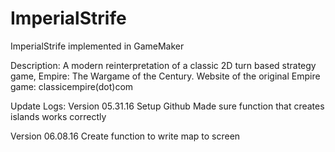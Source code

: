 # ImperialStrife
ImperialStrife implemented in GameMaker

Description: A modern reinterpretation of a classic 2D turn based strategy game, Empire: The Wargame of the Century.
Website of the original Empire game: classicempire(dot)com

Update Logs:
Version 05.31.16
Setup Github
Made sure function that creates islands works correctly

Version 06.08.16
Create function to write map to screen
